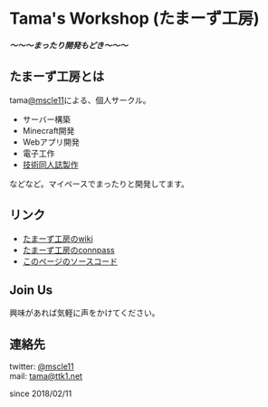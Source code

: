 # Tama's Workshop (たまーず工房)

***～～～まったり開発もどき～～～***

## たまーず工房とは
tama[@mscle11](https://twitter.com/mscle11)による、個人サークル。  
- サーバー構築
- Minecraft開発
- Webアプリ開発
- 電子工作
- [技術同人誌製作](./techbook.md)

などなど。マイペースでまったりと開発してます。

## リンク
- [たまーず工房のwiki](https://github.com/ttk1/tamas-workshop/wiki)
- [たまーず工房のconnpass](https://tamas-workshop.connpass.com)
- [このページのソースコード](https://github.com/ttk1/tamas-workshop)

## Join Us
興味があれば気軽に声をかけてください。 

## 連絡先  
twitter: [@mscle11](https://twitter.com/mscle11)  
mail: [tama@ttk1.net](mailto:tama@ttk1.net)  

since 2018/02/11
